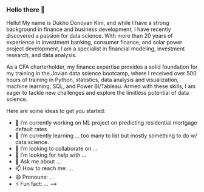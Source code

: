 ### Hello there 👋

Hello! My name is Dukho Donovan Kim, and while I have a strong background in finance and business development, I have recently discovered a passion 
for data science. With more than 20 years of experience in investment banking, consumer finance, and solar power project development, I am a 
specialist in financial modeling, investment research, and data analysis.

As a CFA charterholder, my finance expertise provides a solid foundation for my training in the Jovian data science bootcamp, where I received over 
500 hours of training in Python, statistics, data analysis and visualization, machine learning, SQL, and Power BI/Tableau. Armed with these skills, 
I am eager to tackle new challenges and explore the limitless potential of data science.

Here are some ideas to get you started:

- 🔭 I’m currently working on ML project on predicting residential mortgage default rates
- 🌱 I’m currently learning ... too many to list but mostly something to do w/ data science. 
- 👯 I’m looking to collaborate on ...
- 🤔 I’m looking for help with ...
- 💬 Ask me about ...
- 📫 How to reach me: ...
- 😄 Pronouns: ...
- ⚡ Fun fact: ...
-->



